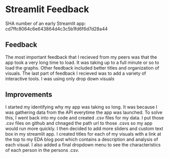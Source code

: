 # Streamlit Feedback

SHA number of an early Streamlit app: cd7ffc8064c6e643864d4c3c5b1fd6f6d7d28a44

## Feedback

The most important feedback that I recieved from my peers was that the app took a very long time to load. It was taking up to a full minute or so to load the graphs. Other feedback included better titles and organization of visuals. The last part of feedback I recieved was to add a variety of interactive tools. I was using only drop down visuals

## Improvements

I started my identifying why my app was taking so long. It was because I was gathering data from the API everytime the app was launched. To solve this, I went back into my code and created .csv files for my data. I put those .csv files on github and chnaged the path url to those .csvs so my app would run more quickly. I then decided to add more sliders and custom text box in my streamlit app. I created titles for each of my visuals with a link at the top to my EDA blog post which contains a description and analysis of each visual. I also added a final dropdown menu to see the characteristics of each person in the persons .csv.